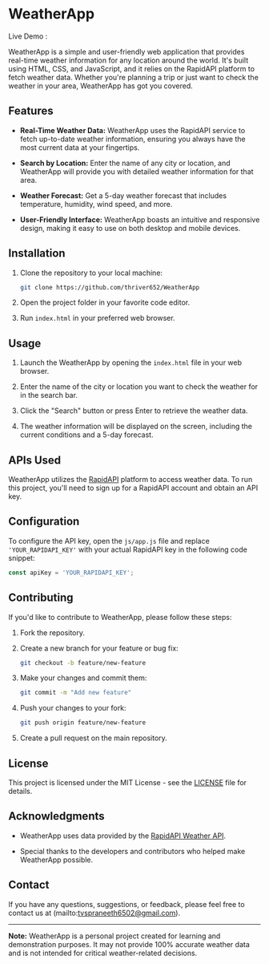 # WeatherApp

Live Demo : 

WeatherApp is a simple and user-friendly web application that provides real-time weather information for any location around the world. It's built using HTML, CSS, and JavaScript, and it relies on the RapidAPI platform to fetch weather data. Whether you're planning a trip or just want to check the weather in your area, WeatherApp has got you covered.

## Features

- **Real-Time Weather Data:** WeatherApp uses the RapidAPI service to fetch up-to-date weather information, ensuring you always have the most current data at your fingertips.

- **Search by Location:** Enter the name of any city or location, and WeatherApp will provide you with detailed weather information for that area.

- **Weather Forecast:** Get a 5-day weather forecast that includes temperature, humidity, wind speed, and more.

- **User-Friendly Interface:** WeatherApp boasts an intuitive and responsive design, making it easy to use on both desktop and mobile devices.


## Installation

1. Clone the repository to your local machine:

   ```bash
   git clone https://github.com/thriver652/WeatherApp
   ```

2. Open the project folder in your favorite code editor.

3. Run `index.html` in your preferred web browser.

## Usage

1. Launch the WeatherApp by opening the `index.html` file in your web browser.

2. Enter the name of the city or location you want to check the weather for in the search bar.

3. Click the "Search" button or press Enter to retrieve the weather data.

4. The weather information will be displayed on the screen, including the current conditions and a 5-day forecast.

## APIs Used

WeatherApp utilizes the [RapidAPI](https://rapidapi.com/) platform to access weather data. To run this project, you'll need to sign up for a RapidAPI account and obtain an API key.

## Configuration

To configure the API key, open the `js/app.js` file and replace `'YOUR_RAPIDAPI_KEY'` with your actual RapidAPI key in the following code snippet:

```javascript
const apiKey = 'YOUR_RAPIDAPI_KEY';
```

## Contributing

If you'd like to contribute to WeatherApp, please follow these steps:

1. Fork the repository.

2. Create a new branch for your feature or bug fix:

   ```bash
   git checkout -b feature/new-feature
   ```

3. Make your changes and commit them:

   ```bash
   git commit -m "Add new feature"
   ```

4. Push your changes to your fork:

   ```bash
   git push origin feature/new-feature
   ```

5. Create a pull request on the main repository.

## License

This project is licensed under the MIT License - see the [LICENSE](LICENSE) file for details.

## Acknowledgments

- WeatherApp uses data provided by the [RapidAPI Weather API](https://rapidapi.com/community/api/open-weather-map).

- Special thanks to the developers and contributors who helped make WeatherApp possible.

## Contact

If you have any questions, suggestions, or feedback, please feel free to contact us at (mailto:tvspraneeth6502@gmail.com).

---

**Note:** WeatherApp is a personal project created for learning and demonstration purposes. It may not provide 100% accurate weather data and is not intended for critical weather-related decisions.
